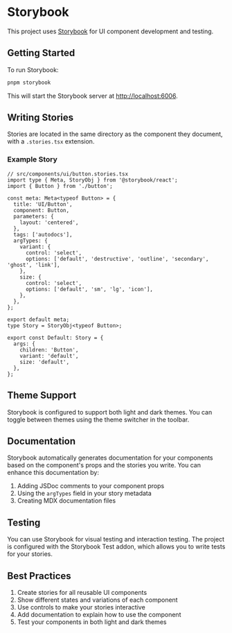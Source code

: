 # Storybook

This project uses [Storybook](https://storybook.js.org/) for UI component development and testing.

## Getting Started

To run Storybook:

```bash
pnpm storybook
```

This will start the Storybook server at [http://localhost:6006](http://localhost:6006).

## Writing Stories

Stories are located in the same directory as the component they document, with a `.stories.tsx` extension.

### Example Story

```tsx
// src/components/ui/button.stories.tsx
import type { Meta, StoryObj } from '@storybook/react';
import { Button } from './button';

const meta: Meta<typeof Button> = {
  title: 'UI/Button',
  component: Button,
  parameters: {
    layout: 'centered',
  },
  tags: ['autodocs'],
  argTypes: {
    variant: {
      control: 'select',
      options: ['default', 'destructive', 'outline', 'secondary', 'ghost', 'link'],
    },
    size: {
      control: 'select',
      options: ['default', 'sm', 'lg', 'icon'],
    },
  },
};

export default meta;
type Story = StoryObj<typeof Button>;

export const Default: Story = {
  args: {
    children: 'Button',
    variant: 'default',
    size: 'default',
  },
};
```

## Theme Support

Storybook is configured to support both light and dark themes. You can toggle between themes using the theme switcher in the toolbar.

## Documentation

Storybook automatically generates documentation for your components based on the component's props and the stories you write. You can enhance this documentation by:

1. Adding JSDoc comments to your component props
2. Using the `argTypes` field in your story metadata
3. Creating MDX documentation files

## Testing

You can use Storybook for visual testing and interaction testing. The project is configured with the Storybook Test addon, which allows you to write tests for your stories.

## Best Practices

1. Create stories for all reusable UI components
2. Show different states and variations of each component
3. Use controls to make your stories interactive
4. Add documentation to explain how to use the component
5. Test your components in both light and dark themes
